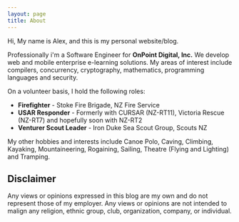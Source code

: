 ```yaml
---
layout: page
title: About
---
```


Hi, My name is Alex, and this is my personal website/blog.

Professionally i'm a Software Engineer for **OnPoint Digital, Inc.** We develop web and mobile enterprise e-learning
solutions. My areas of interest include compilers, concurrency, cryptography, mathematics, programming languages and
security.

On a volunteer basis, I hold the following roles:

- **Firefighter** - Stoke Fire Brigade, NZ Fire Service
- **USAR Responder** - Formerly with CURSAR (NZ-RT11), Victoria Rescue (NZ-RT7) and hopefully soon with NZ-RT2
- **Venturer Scout Leader** - Iron Duke Sea Scout Group, Scouts NZ

My other hobbies and interests include Canoe Polo, Caving, Climbing, Kayaking, Mountaineering, Rogaining, Sailing,
Theatre (Flying and Lighting) and Tramping.

## Disclaimer

Any views or opinions expressed in this blog are my own and do not represent those of my employer.  Any views or
opinions are not intended to malign any religion, ethnic group, club, organization, company, or individual.